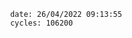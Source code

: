 

                date: 26/04/2022 09:13:55
                cycles: 106200

                         